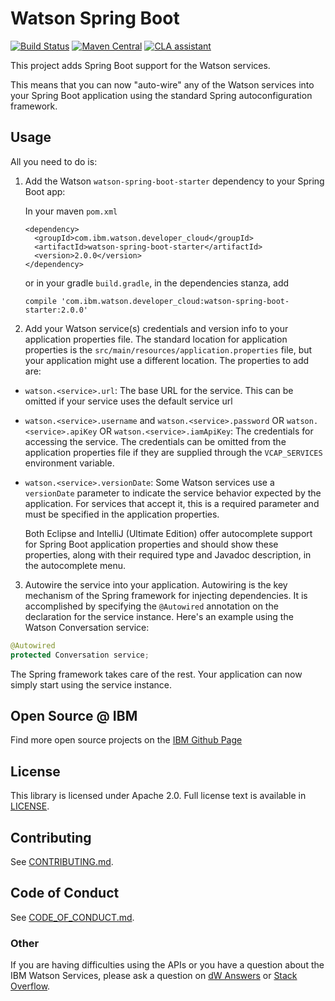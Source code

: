 # Watson Spring Boot

[![Build Status](https://travis-ci.org/watson-developer-cloud/spring-boot-starter.svg?branch=master)](https://travis-ci.org/watson-developer-cloud/spring-boot-starter)
[![Maven Central](https://maven-badges.herokuapp.com/maven-central/com.ibm.watson.developer_cloud/watson-spring-boot-starter/badge.svg)](https://maven-badges.herokuapp.com/maven-central/com.ibm.watson.developer_cloud/watson-spring-boot-starter)
[![CLA assistant](https://cla-assistant.io/readme/badge/watson-developer-cloud/spring-boot-starter)](https://cla-assistant.io/watson-developer-cloud/spring-boot-starter)

This project adds Spring Boot support for the Watson services.

This means that you can now "auto-wire" any of the Watson services into your Spring Boot application
using the standard Spring autoconfiguration framework.

## Usage

All you need to do is:

1. Add the Watson `watson-spring-boot-starter` dependency to your Spring Boot app:

    In your maven `pom.xml`
    ```
    <dependency>
      <groupId>com.ibm.watson.developer_cloud</groupId>
      <artifactId>watson-spring-boot-starter</artifactId>
      <version>2.0.0</version>
    </dependency>
    ```

    or in your gradle `build.gradle`, in the dependencies stanza, add
    ```
    compile 'com.ibm.watson.developer_cloud:watson-spring-boot-starter:2.0.0'
    ```

2. Add your Watson service(s) credentials and version info to your application
properties file.  The standard location for application properties is the
`src/main/resources/application.properties` file, but your application might
use a different location. The properties to add are:

  - `watson.<service>.url`: The base URL for the service.  This can be omitted if your
  service uses the default service url
  - `watson.<service>.username` and `watson.<service>.password` OR `watson.<service>.apiKey` OR `watson.<service>.iamApiKey`:
  The credentials for accessing the service.
  The credentials can be omitted from the application properties file if they are
  supplied through the `VCAP_SERVICES` environment variable.
  - `watson.<service>.versionDate`: Some Watson services use a `versionDate` parameter to
  indicate the service behavior expected by the application.  For services that accept it,
  this is a required parameter and must be specified in the application properties.

    Both Eclipse and IntelliJ (Ultimate Edition) offer autocomplete support for
    Spring Boot application properties and should show these properties, along with
    their required type and Javadoc description, in the autocomplete menu.

3. Autowire the service into your application. Autowiring is the key mechanism of the
Spring framework for injecting dependencies.  It is accomplished by specifying the
`@Autowired` annotation on the declaration for the service instance.
Here's an example using the Watson Conversation service:
  ```java
  @Autowired
  protected Conversation service;
  ```

The Spring framework takes care of the rest.  Your application can now simply start
using the service instance.

## Open Source @ IBM

Find more open source projects on the [IBM Github Page](http://ibm.github.io/)

## License

This library is licensed under Apache 2.0. Full license text is
available in [LICENSE](LICENSE).

## Contributing

See [CONTRIBUTING.md](.github/CONTRIBUTING.md).

## Code of Conduct

See [CODE_OF_CONDUCT.md](.github/CODE_OF_CONDUCT.md).

### Other

If you are having difficulties using the APIs or you have a question about the IBM
Watson Services, please ask a question on
[dW Answers](https://developer.ibm.com/answers/questions/ask/?topics=watson)
or [Stack Overflow](http://stackoverflow.com/questions/ask?tags=ibm-watson).

